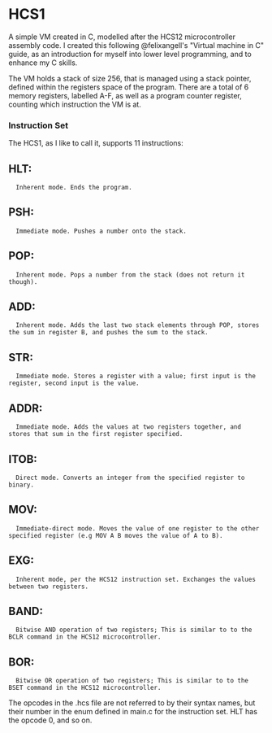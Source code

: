 # HCS1
A simple VM created in C, modelled after the HCS12 microcontroller assembly code. I created this following @felixangell's "Virtual machine in C" guide, as an introduction for myself into lower level programming, and to enhance my C skills. 

The VM holds a stack of size 256, that is managed using a stack pointer, defined within the registers space of the program. There are a total of 6 memory registers, labelled A-F, as well as a program counter register, counting which instruction the VM is at.

### Instruction Set
The HCS1, as I like to call it, supports 11 instructions:

  ## HLT:
      Inherent mode. Ends the program. 
  
  ## PSH:
      Immediate mode. Pushes a number onto the stack.
      
  ## POP:
      Inherent mode. Pops a number from the stack (does not return it though).
      
  ## ADD:
      Inherent mode. Adds the last two stack elements through POP, stores the sum in register B, and pushes the sum to the stack.
  
  ## STR:
      Immediate mode. Stores a register with a value; first input is the register, second input is the value.
  
  ## ADDR:
      Immediate mode. Adds the values at two registers together, and stores that sum in the first register specified.
  
  ## ITOB:
      Direct mode. Converts an integer from the specified register to binary.
  
  ## MOV:
      Immediate-direct mode. Moves the value of one register to the other specified register (e.g MOV A B moves the value of A to B). 
  
  ## EXG:
      Inherent mode, per the HCS12 instruction set. Exchanges the values between two registers.
  
  ## BAND:
      Bitwise AND operation of two registers; This is similar to to the BCLR command in the HCS12 microcontroller.
  
  ## BOR:
      Bitwise OR operation of two registers; This is similar to to the BSET command in the HCS12 microcontroller.
      
  The opcodes in the .hcs file are not referred to by their syntax names, but their number in the enum defined in main.c for the instruction set. HLT has the opcode 0, and so on.
